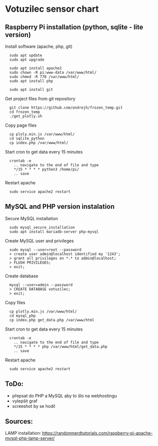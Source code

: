 Votuzilec sensor chart
======================

## Raspberry Pi installation (python, sqlite - lite version)
Install software (apache, php, git)
```
  sudo apt update
  sudo apt upgrade

  sudo apt install apache2
  sudo chown -R pi:www-data /var/www/html/
  sudo chmod -R 770 /var/www/html/
  sudo apt install php

  sudo apt install git
```
Get project files from git repository
```
  git clone https://github.com/ondrejh/frozen_temp.git
  cd frozen_temp
  ./get_plotly.sh
```
Copy page files
```
  cp ploly.min.js /var/www/html/
  cd sqlite_python
  cp index.php /var/www/html/
```
Start cron to get data every 15 minutes
```
  crontab -e
    .. navigate to the end of file and type
    */15 * * * * python3 /home/pi/
    .. save
```
Restart apache
```
  sudo service apache2 restart
```

## MySQL and PHP version instalation
Secure MySQL installation
```
  sudo mysql_secure_installation
  sudo apt install mariadb-server php-mysql
```
Create MySQL user and privileges
```
  sudo mysql --user=root --password
  > create user admin@localhost identified my '1243';
  > grant all privileges on *.* to admin@localhost;
  > FLUSH PRIVILEGES;
  > exit;
```
Create database
```
  mysql --user=admin --password
  > CREATE DATABASE votuzilec;
  > exit;
```
Copy files
```
  cp plotly.min.js /var/www/html/
  cd mysql_php
  cp index.php get_data.php /var/www/html
```
Start cron to get data every 15 minutes
```
  crontab -e
    .. navigate to the end of file and type
    */15 * * * * php /var/www/html/get_data.php
    .. save
```
Restart apache
```
  sudo service apache2 restart
```

## ToDo:
- přepsat do PHP a MySQL aby to šlo na webhostingu
- vylepšit graf
- screeshot by se hodil

## Sources:
LAMP installation: https://randomnerdtutorials.com/raspberry-pi-apache-mysql-php-lamp-server/
